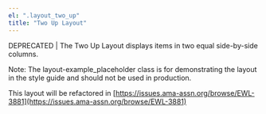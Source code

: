 ```yaml
---
el: ".layout_two_up"
title: "Two Up Layout"
---
```

DEPRECATED | The Two Up Layout displays items in two equal side-by-side columns.

Note: The layout-example_placeholder class is for demonstrating the layout in the style guide and should not be used in production.

This layout will be refactored in [https://issues.ama-assn.org/browse/EWL-3881](https://issues.ama-assn.org/browse/EWL-3881)
